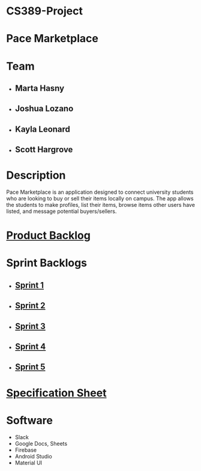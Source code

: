 # CS389-Project


# Pace Marketplace

# Team
* ## Marta Hasny 
* ## Joshua Lozano 
* ## Kayla Leonard 
* ## Scott Hargrove

# Description 
Pace Marketplace is an application designed to connect university students who are looking to buy or sell their items locally on campus. The app allows the students to make profiles, list their items, browse items other users have listed, and message potential buyers/sellers. 

# [Product Backlog](https://docs.google.com/spreadsheets/d/1TU0QG7lv1inebz1vsVjxSmCy8pCcB7wlb-tCqlgGMlA/edit#gid=0)

# Sprint Backlogs
* ## [Sprint 1](https://docs.google.com/spreadsheets/d/1TU0QG7lv1inebz1vsVjxSmCy8pCcB7wlb-tCqlgGMlA/edit#gid=136594575)
* ## [Sprint 2](https://docs.google.com/spreadsheets/d/1TU0QG7lv1inebz1vsVjxSmCy8pCcB7wlb-tCqlgGMlA/edit#gid=871479336) 
* ## [Sprint 3](https://docs.google.com/spreadsheets/d/1TU0QG7lv1inebz1vsVjxSmCy8pCcB7wlb-tCqlgGMlA/edit#gid=871479336)
* ## [Sprint 4](https://docs.google.com/spreadsheets/d/1TU0QG7lv1inebz1vsVjxSmCy8pCcB7wlb-tCqlgGMlA/edit#gid=871479336)
* ## [Sprint 5](https://docs.google.com/spreadsheets/d/1TU0QG7lv1inebz1vsVjxSmCy8pCcB7wlb-tCqlgGMlA/edit#gid=871479336)

# [Specification Sheet](https://docs.google.com/document/d/1nm07MHDNRQW4PMBmhd-sWLvS8X6W7_uqqDDsAwx-ykQ/edit)

# Software #
* Slack 
* Google Docs, Sheets
* Firebase
* Android Studio 
* Material UI
